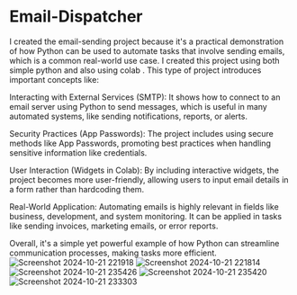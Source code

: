 # Email-Dispatcher
I created the email-sending project because it's a practical demonstration of how Python can be used to automate tasks that involve sending emails, which is a common real-world use case. I created this project using both simple python and also using colab . This type of project introduces important concepts like:

Interacting with External Services (SMTP): It shows how to connect to an email server using Python to send messages, which is useful in many automated systems, like sending notifications, reports, or alerts.

Security Practices (App Passwords): The project includes using secure methods like App Passwords, promoting best practices when handling sensitive information like credentials.

User Interaction (Widgets in Colab): By including interactive widgets, the project becomes more user-friendly, allowing users to input email details in a form rather than hardcoding them.

Real-World Application: Automating emails is highly relevant in fields like business, development, and system monitoring. It can be applied in tasks like sending invoices, marketing emails, or error reports.

Overall, it's a simple yet powerful example of how Python can streamline communication processes, making tasks more efficient.
![Screenshot 2024-10-21 221918](https://github.com/user-attachments/assets/bd55e046-de8a-4416-8da2-a9dc3acfd18a)
![Screenshot 2024-10-21 221814](https://github.com/user-attachments/assets/5c123df6-0c78-44f0-ae12-0261771c0870)
![Screenshot 2024-10-21 235426](https://github.com/user-attachments/assets/e8833e08-c9d5-4762-9ae0-88e4d0043ebd)
![Screenshot 2024-10-21 235420](https://github.com/user-attachments/assets/7b6252b2-43ef-4514-a759-fe5bdda328a0)
![Screenshot 2024-10-21 233303](https://github.com/user-attachments/assets/1a148dee-9ce8-4f29-af2c-d722697577f9)

